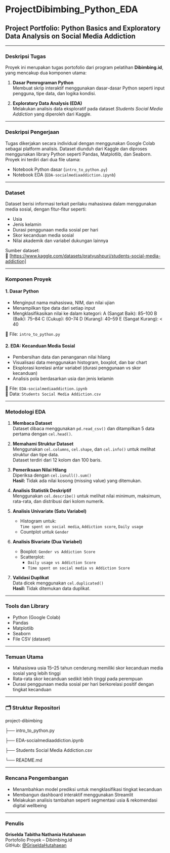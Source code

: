 # ProjectDibimbing_Python_EDA
## Project Portfolio: Python Basics and Exploratory Data Analysis on Social Media Addiction
---

### Deskripsi Tugas

Proyek ini merupakan tugas portofolio dari program pelatihan **Dibimbing.id**, yang mencakup dua komponen utama:

1. **Dasar Pemrograman Python**  
   Membuat skrip interaktif menggunakan dasar-dasar Python seperti input pengguna, tipe data, dan logika kondisi.

2. **Exploratory Data Analysis (EDA)**  
   Melakukan analisis data eksploratif pada dataset *Students Social Media Addiction* yang diperoleh dari Kaggle.

---

### Deskripsi Pengerjaan

Tugas dikerjakan secara individual dengan menggunakan Google Colab sebagai platform analisis. Dataset diunduh dari Kaggle dan diproses menggunakan library Python seperti Pandas, Matplotlib, dan Seaborn.  
Proyek ini terdiri dari dua file utama:  
- Notebook Python dasar (`intro_to_python.py`)  
- Notebook EDA (`EDA-socialmediaaddiction.ipynb`)

---

### Dataset

Dataset berisi informasi terkait perilaku mahasiswa dalam menggunakan media sosial, dengan fitur-fitur seperti:

- Usia
- Jenis kelamin
- Durasi penggunaan media sosial per hari
- Skor kecanduan media sosial
- Nilai akademik dan variabel dukungan lainnya

Sumber dataset:  
🔗 [https://www.kaggle.com/datasets/pratyushpuri/students-social-media-addiction]

---

### Komponen Proyek

#### 1. Dasar Python

- Menginput nama mahasiswa, NIM, dan nilai ujian
- Menampilkan tipe data dari setiap input
- Mengklasifikasikan nilai ke dalam kategori:
    A (Sangat Baik): 85–100
    B (Baik): 75–84
    C (Cukup): 60–74
    D (Kurang): 40–59
    E (Sangat Kurang): < 40

📄 File: `intro_to_python.py`

#### 2. EDA: Kecanduan Media Sosial

- Pembersihan data dan penanganan nilai hilang
- Visualisasi data menggunakan histogram, boxplot, dan bar chart
- Eksplorasi korelasi antar variabel (durasi penggunaan vs skor kecanduan)
- Analisis pola berdasarkan usia dan jenis kelamin

📄 File: `EDA-socialmediaaddiction.ipynb`  
📂 Data: `Students Social Media Addiction.csv`

---

### Metodologi EDA

1. **Membaca Dataset**  
   Dataset dibaca menggunakan `pd.read_csv()` dan ditampilkan 5 data pertama dengan `cel.head()`.

2. **Memahami Struktur Dataset**  
   Menggunakan `cel.columns`, `cel.shape`, dan `cel.info()` untuk melihat struktur dan tipe data.  
   Dataset terdiri dari 12 kolom dan 100 baris.

3. **Pemeriksaan Nilai Hilang**  
   Diperiksa dengan `cel.isnull().sum()`  
   **Hasil:** Tidak ada nilai kosong (missing value) yang ditemukan.

4. **Analisis Statistik Deskriptif**  
   Menggunakan `cel.describe()` untuk melihat nilai minimum, maksimum, rata-rata, dan distribusi dari kolom numerik.

5. **Analisis Univariate (Satu Variabel)**  
   - Histogram untuk:  
     `Time spent on social media`, `Addiction score`, `Daily usage`  
   - Countplot untuk `Gender`

6. **Analisis Bivariate (Dua Variabel)**  
   - Boxplot: `Gender vs Addiction Score`  
   - Scatterplot:  
     - `Daily usage vs Addiction Score`  
     - `Time spent on social media vs Addiction Score`

7. **Validasi Duplikat**  
   Data dicek menggunakan `cel.duplicated()`  
   **Hasil:** Tidak ditemukan data duplikat.
---

### Tools dan Library

- Python (Google Colab)
- Pandas
- Matplotlib
- Seaborn
- File CSV (dataset)

---

###  Temuan Utama

- Mahasiswa usia 15–25 tahun cenderung memiliki skor kecanduan media sosial yang lebih tinggi
- Rata-rata skor kecanduan sedikit lebih tinggi pada perempuan
- Durasi penggunaan media sosial per hari berkorelasi positif dengan tingkat kecanduan

---

### 🗂️ Struktur Repositori

project-dibimbing

├── intro_to_python.py

├── EDA-socialmediaaddiction.ipynb

├── Students Social Media Addiction.csv

└── README.md

---

### Rencana Pengembangan

- Menambahkan model prediksi untuk mengklasifikasi tingkat kecanduan
- Membangun dashboard interaktif menggunakan Streamlit
- Melakukan analisis tambahan seperti segmentasi usia & rekomendasi digital wellbeing

---

### Penulis

**Griselda Tabitha Nathania Hutahaean**  
Portofolio Proyek – Dibimbing.id  
GitHub: [@GriseldaHutahaean](https://github.com/GriseldaHutahaean)
